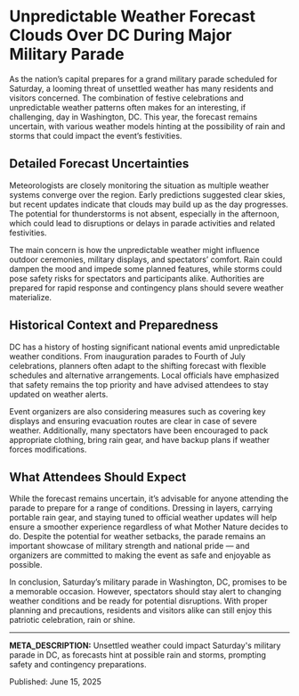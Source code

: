 # Unpredictable Weather Forecast Clouds Over DC During Major Military Parade

As the nation’s capital prepares for a grand military parade scheduled for Saturday, a looming threat of unsettled weather has many residents and visitors concerned. The combination of festive celebrations and unpredictable weather patterns often makes for an interesting, if challenging, day in Washington, DC. This year, the forecast remains uncertain, with various weather models hinting at the possibility of rain and storms that could impact the event’s festivities.

## Detailed Forecast Uncertainties

Meteorologists are closely monitoring the situation as multiple weather systems converge over the region. Early predictions suggested clear skies, but recent updates indicate that clouds may build up as the day progresses. The potential for thunderstorms is not absent, especially in the afternoon, which could lead to disruptions or delays in parade activities and related festivities.

The main concern is how the unpredictable weather might influence outdoor ceremonies, military displays, and spectators’ comfort. Rain could dampen the mood and impede some planned features, while storms could pose safety risks for spectators and participants alike. Authorities are prepared for rapid response and contingency plans should severe weather materialize.

## Historical Context and Preparedness

DC has a history of hosting significant national events amid unpredictable weather conditions. From inauguration parades to Fourth of July celebrations, planners often adapt to the shifting forecast with flexible schedules and alternative arrangements. Local officials have emphasized that safety remains the top priority and have advised attendees to stay updated on weather alerts.

Event organizers are also considering measures such as covering key displays and ensuring evacuation routes are clear in case of severe weather. Additionally, many spectators have been encouraged to pack appropriate clothing, bring rain gear, and have backup plans if weather forces modifications.

## What Attendees Should Expect

While the forecast remains uncertain, it’s advisable for anyone attending the parade to prepare for a range of conditions. Dressing in layers, carrying portable rain gear, and staying tuned to official weather updates will help ensure a smoother experience regardless of what Mother Nature decides to do. Despite the potential for weather setbacks, the parade remains an important showcase of military strength and national pride — and organizers are committed to making the event as safe and enjoyable as possible.

In conclusion, Saturday’s military parade in Washington, DC, promises to be a memorable occasion. However, spectators should stay alert to changing weather conditions and be ready for potential disruptions. With proper planning and precautions, residents and visitors alike can still enjoy this patriotic celebration, rain or shine.

---

**META_DESCRIPTION:** Unsettled weather could impact Saturday's military parade in DC, as forecasts hint at possible rain and storms, prompting safety and contingency preparations.

Published: June 15, 2025
